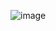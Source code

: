 ![image](https://github.com/KleoVor/DockerPostgresql/assets/121848826/9b418c78-5023-4a23-b938-2d64917a6d90)
